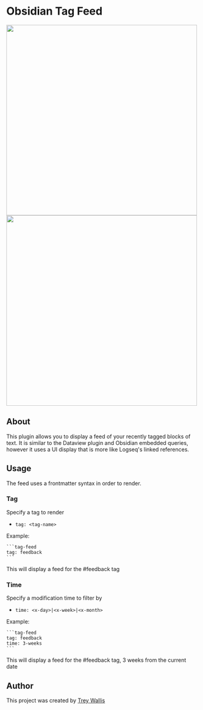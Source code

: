 # Obsidian Tag Feed

<img src="https://raw.githubusercontent.com/trey-wallis/obsidian-tag-feed/master/.readme/reference_file.png" width="500" />

<img src="https://raw.githubusercontent.com/trey-wallis/obsidian-tag-feed/master/.readme/tag_feed.png" width="500" />

## About

This plugin allows you to display a feed of your recently tagged blocks of text. It is similar to the Dataview plugin and Obsidian embedded queries, however it uses a UI display that is more like Logseq's linked references.

## Usage

The feed uses a frontmatter syntax in order to render.

### Tag

Specify a tag to render

-   `tag: <tag-name>`

Example:

````
```tag-feed
tag: feedback
```
````

This will display a feed for the #feedback tag

### Time

Specify a modification time to filter by

-   `time: <x-day>|<x-week>|<x-month>`

Example:

````
```tag-feed
tag: feedback
time: 3-weeks
```
````

This will display a feed for the #feedback tag, 3 weeks from the current date

## Author

This project was created by <a href="https://github.com/trey-wallis">Trey Wallis</a>
